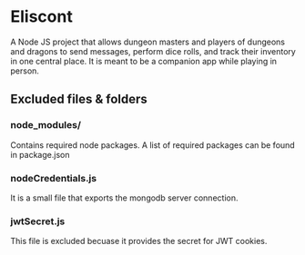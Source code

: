 # Eliscont #
A Node JS project that allows dungeon masters and players of dungeons and dragons to send messages, perform dice rolls, and track their inventory in one central place. It is meant to be a companion app while playing in person.  

## Excluded files & folders ##

### node_modules/ ###
Contains required node packages. A list of required packages can be found in package.json

### nodeCredentials.js ###
It is a small file that exports the mongodb server connection.

### jwtSecret.js ###
This file is excluded becuase it provides the secret for JWT cookies. 
